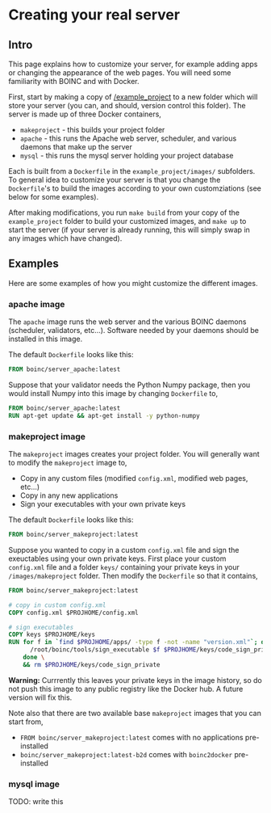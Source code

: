 Creating your real server
=========================

## Intro

This page explains how to customize your server, for example adding apps or changing the appearance of the web pages. You will need some familiarity with BOINC and with Docker. 

First, start by making a copy of [/example_project](/example_project) to a new folder which will store your server (you can, and should, version control this folder). The server is made up of three Docker containers, 

* `makeproject` - this builds your project folder
* `apache` - this runs the Apache web server, scheduler, and various daemons that make up the server
* `mysql` - this runs the mysql server holding your project database

Each is built from a `Dockerfile` in the `example_project/images/` subfolders. To general idea to customize your server is that you change the `Dockerfile`'s to build the images according to your own customziations (see below for some examples). 

After making modifications, you run `make build` from your copy of the `example_project` folder to build your customized images, and `make up` to start the server (if your server is already running, this will simply swap in any images which have changed).

## Examples

Here are some examples of how you might customize the different images.

### apache image

The `apache` image runs the web server and the various BOINC daemons (scheduler, validators, etc...). Software needed by your daemons should be installed in this image.

The default `Dockerfile` looks like this:
```Dockerfile
FROM boinc/server_apache:latest
```

Suppose that your validator needs the Python Numpy package, then you would install Numpy into this image by changing `Dockerfile` to,

```Dockerfile
FROM boinc/server_apache:latest
RUN apt-get update && apt-get install -y python-numpy
```

### makeproject image

The `makeproject` images creates your project folder. You will generally want to modify the `makeproject` image to,

* Copy in any custom files (modified `config.xml`, modified web pages, etc...)
* Copy in any new applications
* Sign your executables with your own private keys

The default `Dockerfile` looks like this:

```Dockerfile
FROM boinc/server_makeproject:latest
```

Suppose you wanted to copy in a custom `config.xml` file and sign the exeuctables using your own private keys. First place your custom `config.xml` file and a folder `keys/` containing your private keys in your `/images/makeproject` folder. Then modify the `Dockerfile` so that it contains,

```Dockerfile
FROM boinc/server_makeproject:latest

# copy in custom config.xml
COPY config.xml $PROJHOME/config.xml

# sign executables
COPY keys $PROJHOME/keys
RUN for f in `find $PROJHOME/apps/ -type f -not -name "version.xml"`; do \
      /root/boinc/tools/sign_executable $f $PROJHOME/keys/code_sign_private > ${f}.sig; \
    done \
    && rm $PROJHOME/keys/code_sign_private

```

**Warning:** Currrently this leaves your private keys in the image history, so do not push this image to any public registry like the Docker hub. A future version will fix this. 

Note also that there are two available base `makeproject` images that you can start from,

* `FROM boinc/server_makeproject:latest` comes with no applications pre-installed 
* `boinc/server_makeproject:latest-b2d` comes with `boinc2docker` pre-installed


### mysql image

TODO: write this
